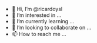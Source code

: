 - 👋 Hi, I’m @ricardoysl
- 👀 I’m interested in ...
- 🌱 I’m currently learning ...
- 💞️ I’m looking to collaborate on ...
- 📫 How to reach me ... 

<!---
ricardoysl/ricardoysl is a ✨ special ✨ repository because its `README.md` (this file) appears on your GitHub profile.
You can click the Preview link to take a look at your changes.
--->
